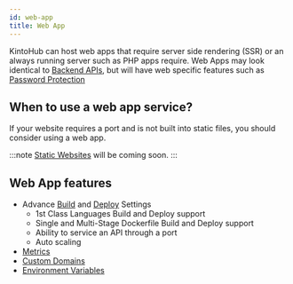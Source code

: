 ```yaml
---
id: web-app
title: Web App
---
```


KintoHub can host web apps that require server side rendering (SSR) or an always running server such as PHP apps require.
Web Apps may look identical to [Backend APIs](types-backend-api.md), but will have web specific features such as [Password Protection](https://feedback.kintohub.com/feature-requests/p/website-password-protection)

## When to use a web app service?

If your website requires a port and is not built into static files, you should consider using a web app.

:::note
[Static Websites](https://feedback.kintohub.com/feature-requests/p/static-website-w-optional-jam-builds) will be coming soon.
:::

## Web App features

* Advance [Build](../anatomy/anatomy-build-settings.md) and [Deploy](../anatomy/anatomy-deploy.md) Settings
    * 1st Class Languages Build and Deploy support
    * Single and Multi-Stage Dockerfile Build and Deploy support
    * Ability to service an API through a port
    * Auto scaling
* [Metrics](../anatomy/anatomy-metrics.md)
* [Custom Domains](../anatomy/anatomy-domains.md)
* [Environment Variables](../anatomy/anatomy-environment-variables.md)
